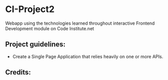 # CI-Project2


Webapp using the technologies learned throughout interactive Frontend Development module on Code Institute.net

## Project guidelines:
- Create a Single Page Application that relies heavily on one or more APIs.

## Credits:

